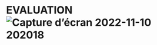 # EVALUATION![Capture d’écran 2022-11-10 202018](https://user-images.githubusercontent.com/116438382/205517507-43cdf250-4960-41af-9133-f34559a74aac.png)
